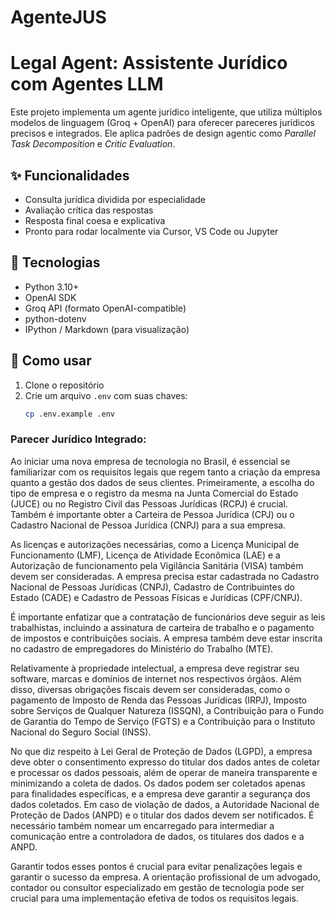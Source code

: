 # AgenteJUS 

# Legal Agent: Assistente Jurídico com Agentes LLM

Este projeto implementa um agente jurídico inteligente, que utiliza múltiplos modelos de linguagem (Groq + OpenAI) para oferecer pareceres jurídicos precisos e integrados. Ele aplica padrões de design agentic como _Parallel Task Decomposition_ e _Critic Evaluation_.

## ✨ Funcionalidades

- Consulta jurídica dividida por especialidade
- Avaliação crítica das respostas
- Resposta final coesa e explicativa
- Pronto para rodar localmente via Cursor, VS Code ou Jupyter

## 🧰 Tecnologias

- Python 3.10+
- OpenAI SDK
- Groq API (formato OpenAI-compatible)
- python-dotenv
- IPython / Markdown (para visualização)

## 🚀 Como usar

1. Clone o repositório
2. Crie um arquivo `.env` com suas chaves:
   ```bash
   cp .env.example .env

### Parecer Jurídico Integrado:

Ao iniciar uma nova empresa de tecnologia no Brasil, é essencial se familiarizar com os requisitos legais que regem tanto a criação da empresa quanto a gestão dos dados de seus clientes. Primeiramente, a escolha do tipo de empresa e o registro da mesma na Junta Comercial do Estado (JUCE) ou no Registro Civil das Pessoas Jurídicas (RCPJ) é crucial. Também é importante obter a Carteira de Pessoa Jurídica (CPJ) ou o Cadastro Nacional de Pessoa Jurídica (CNPJ) para a sua empresa.

As licenças e autorizações necessárias, como a Licença Municipal de Funcionamento (LMF), Licença de Atividade Econômica (LAE) e a Autorização de funcionamento pela Vigilância Sanitária (VISA) também devem ser consideradas. A empresa precisa estar cadastrada no Cadastro Nacional de Pessoas Jurídicas (CNPJ), Cadastro de Contribuintes do Estado (CADE) e Cadastro de Pessoas Físicas e Jurídicas (CPF/CNPJ).

É importante enfatizar que a contratação de funcionários deve seguir as leis trabalhistas, incluindo a assinatura de carteira de trabalho e o pagamento de impostos e contribuições sociais. A empresa também deve estar inscrita no cadastro de empregadores do Ministério do Trabalho (MTE).

Relativamente à propriedade intelectual, a empresa deve registrar seu software, marcas e domínios de internet nos respectivos órgãos. Além disso, diversas obrigações fiscais devem ser consideradas, como o pagamento de Imposto de Renda das Pessoas Jurídicas (IRPJ), Imposto sobre Serviços de Qualquer Natureza (ISSQN), a Contribuição para o Fundo de Garantia do Tempo de Serviço (FGTS) e a Contribuição para o Instituto Nacional do Seguro Social (INSS).

No que diz respeito à Lei Geral de Proteção de Dados (LGPD), a empresa deve obter o consentimento expresso do titular dos dados antes de coletar e processar os dados pessoais, além de operar de maneira transparente e minimizando a coleta de dados. Os dados podem ser coletados apenas para finalidades específicas, e a empresa deve garantir a segurança dos dados coletados. Em caso de violação de dados, a Autoridade Nacional de Proteção de Dados (ANPD) e o titular dos dados devem ser notificados. É necessário também nomear um encarregado para intermediar a comunicação entre a controladora de dados, os titulares dos dados e a ANPD.

Garantir todos esses pontos é crucial para evitar penalizações legais e garantir o sucesso da empresa. A orientação profissional de um advogado, contador ou consultor especializado em gestão de tecnologia pode ser crucial para uma implementação efetiva de todos os requisitos legais.
